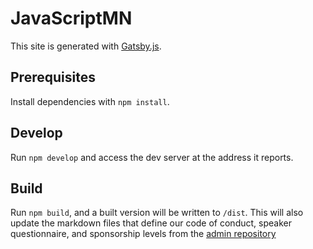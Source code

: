 # JavaScriptMN
This site is generated with [Gatsby.js](https://github.com/gatsbyjs/gatsby).

## Prerequisites
Install dependencies with `npm install`.

## Develop
Run `npm develop` and access the dev server at the address it reports.

## Build
Run `npm build`, and a built version will be written to `/dist`. This will
also update the markdown files that define our code of conduct, speaker
questionnaire, and sponsorship levels from the [admin repository](https://github.com/javascriptmn/javascriptmn)
